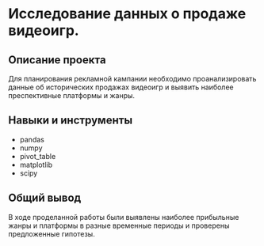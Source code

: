 # Исследование данных о продаже видеоигр.

## Описание проекта
Для планирования рекламной кампании необходимо проанализировать данные об исторических продажах видеоигр и выявить наиболее преспективные платформы и жанры.

## Навыки и инструменты
* pandas
* numpy
* pivot_table
* matplotlib
* scipy

## Общий вывод
В ходе проделанной работы были выявлены наиболее прибыльные жанры и платформы в разные временные периоды и проверены предложенные гипотезы.
